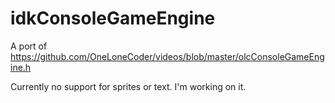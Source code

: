 # idkConsoleGameEngine

A port of https://github.com/OneLoneCoder/videos/blob/master/olcConsoleGameEngine.h

Currently no support for sprites or text. I'm working on it.
